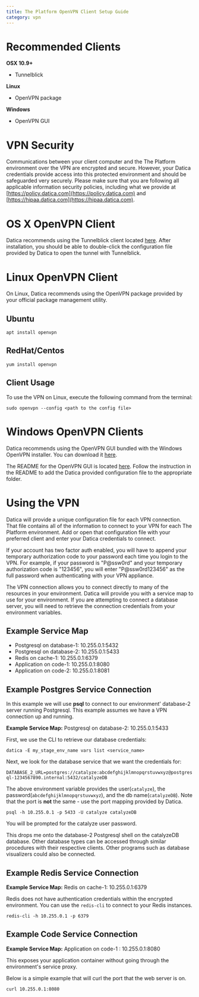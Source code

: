 ```yaml
---
title: The Platform OpenVPN Client Setup Guide
category: vpn
---
```


# Recommended Clients

**OSX 10.9+**
  * Tunnelblick

**Linux**
  * OpenVPN package

**Windows**
  * OpenVPN GUI

# VPN Security

Communications between your client computer and the The Platform environment over the VPN are encrypted and secure. However, your Datica credentials provide access into this protected environment and should be safeguarded very securely. Please make sure that you are following all applicable information security policies, including what we provide at [https://policy.datica.com](https://policy.datica.com) and [https://hipaa.datica.com](https://hipaa.datica.com).

# OS X OpenVPN Client

Datica recommends using the Tunnelblick client located [here](https://tunnelblick.net/downloads.html). After installation, you should be able to double-click the configuration file provided by Datica to open the tunnel with Tunnelblick.

# Linux OpenVPN Client

On Linux, Datica recommends using the OpenVPN package provided by your official package management utility.

## Ubuntu

`apt install openvpn`

## RedHat/Centos

`yum install openvpn`

## Client Usage

To use the VPN on Linux, execute the following command from the terminal:

`sudo openvpn --config <path to the config file>`

# Windows OpenVPN Clients

Datica recommends using the OpenVPN GUI bundled with the Windows OpenVPN installer. You can download it [here](https://openvpn.net/index.php/open-source/downloads.html).

The README for the OpenVPN GUI is located [here](https://github.com/OpenVPN/openvpn-gui/). Follow the instruction in the README to add the Datica provided configuration file to the appropriate folder.

# Using the VPN

Datica will provide a unique configuration file for each VPN connection. That file contains all of the information to connect to your VPN for each The Platform environment. Add or open that configuration file with your preferred client and enter your Datica credentials to connect.

If your account has two factor auth enabled, you will have to append your temporary authorization code to your password each time you login to the VPN. For example, if your password is "P@ssw0rd" and your temporary authorization code is "123456", you will enter "P@ssw0rd123456" as the full password when authenticating with your VPN appliance.

The VPN connection allows you to connect directly to many of the resources in your environment. Datica will provide you with a service map to use for your environment. If you are attempting to connect a database server, you will need to retrieve the connection credentials from your environment variables.

## Example Service Map

  - Postgresql on database-1: 10.255.0.1:5432
  - Postgresql on database-2: 10.255.0.1:5433
  - Redis on cache-1: 10.255.0.1:6379
  - Application on code-1: 10.255.0.1:8080
  - Application on code-2: 10.255.0.1:8081

## Example Postgres Service Connection

In this example we will use **psql** to connect to our environment' database-2 server running Postgresql. This example assumes we have a VPN connection up and running.

**Example Service Map:** Postgresql on database-2: 10.255.0.1:5433

First, we use the CLI to retrieve our database credentials:

`datica -E my_stage_env_name vars list <service_name>`

Next, we look for the database service that we want the credentials for:

`DATABASE_2_URL=postgres://catalyze:abcdefghijklmnopqrstuvwxyz@postgresql-1234567890.internal:5432/catalyzeDB`

The above environment variable provides the user(`catalyze`), the password(`abcdefghijklmnopqrstuvwxyz`), and the db name(`catalyzeDB`). Note that the port is **not** the same - use the port mapping provided by Datica.

`psql -h 10.255.0.1 -p 5433 -U catalyze catalyzeDB`

You will be prompted for the catalyze user password.

This drops me onto the database-2 Postgresql shell on the catalyzeDB database. Other database types can be accessed through similar procedures with their respective clients. Other programs such as database visualizers could also be connected.

## Example Redis Service Connection

**Example Service Map:** Redis on cache-1: 10.255.0.1:6379

Redis does not have authentication credentials within the encrypted environment. You can use the `redis-cli` to connect to your Redis instances.

`redis-cli -h 10.255.0.1 -p 6379`

## Example Code Service Connection

**Example Service Map:** Application on code-1 : 10.255.0.1:8080

This exposes your application container without going through the environment's service proxy.

Below is a simple example that will curl the port that the web server is on.

`curl 10.255.0.1:8080`

